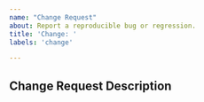```yaml
---
name: "Change Request"
about: Report a reproducible bug or regression.
title: 'Change: '
labels: 'change'

---
```


## Change Request Description
